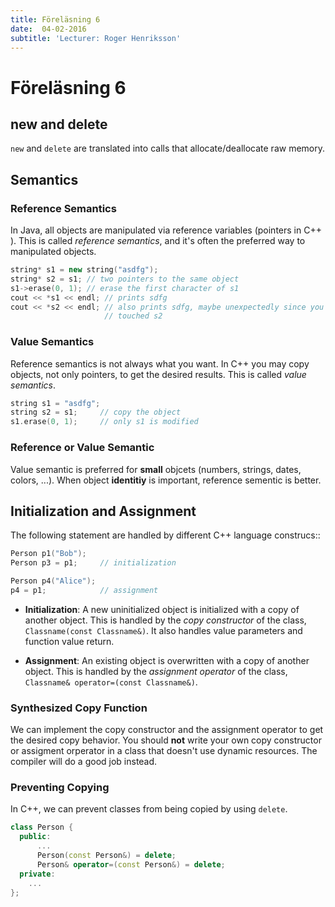 ```yaml
---
title: Föreläsning 6
date:  04-02-2016
subtitle: 'Lecturer: Roger Henriksson'
---
```


# Föreläsning 6

## new and delete
`new` and `delete` are translated into calls that allocate/deallocate raw memory.

## Semantics

### Reference Semantics
In Java, all objects are manipulated via reference variables (pointers in C++ 
). This is called *reference semantics*, and it's often the preferred way to 
manipulated objects.

```cpp
string* s1 = new string("asdfg");
string* s2 = s1; // two pointers to the same object
s1->erase(0, 1); // erase the first character of s1
cout << *s1 << endl; // prints sdfg
cout << *s2 << endl; // also prints sdfg, maybe unexpectedly since you haven't
                     // touched s2

```

### Value Semantics
Reference semantics is not always what you want. In C++ you may copy objects, 
not only pointers, to get the desired results. This is called *value semantics*.

```cpp
string s1 = "asdfg";
string s2 = s1;     // copy the object
s1.erase(0, 1);     // only s1 is modified
```

### Reference or Value Semantic
Value semantic is preferred for **small** objcets (numbers, strings, dates, 
colors, ...). When object **identitiy** is important, reference sementic 
is better.

## Initialization and Assignment

The following statement are handled by different C++ language construcs::

```cpp
Person p1("Bob");
Person p3 = p1;     // initialization

Person p4("Alice");
p4 = p1;            // assignment

```

- **Initialization**: A new uninitialized object is initialized with a copy 
of another object. This is handled by the *copy constructor* of the class, 
`Classname(const Classname&)`. It also handles value parameters and function 
value return.

- **Assignment**: An existing object is overwritten with a copy of another 
object. This is handled by the *assignment operator* of the class, 
`Classname& operator=(const Classname&)`.

### Synthesized Copy Function
We can implement the copy constructor and the assignment operator to get the 
desired copy behavior. You should **not** write your own copy constructor 
or assigment orperator in a class that doesn't use dynamic resources. The 
compiler will do a good job instead.

### Preventing Copying
In C++, we can prevent classes from being copied by using `delete`.

```cpp
class Person {
  public:
      ...
      Person(const Person&) = delete;
      Person& operator=(const Person&) = delete;
  private:
    ...
};
```

